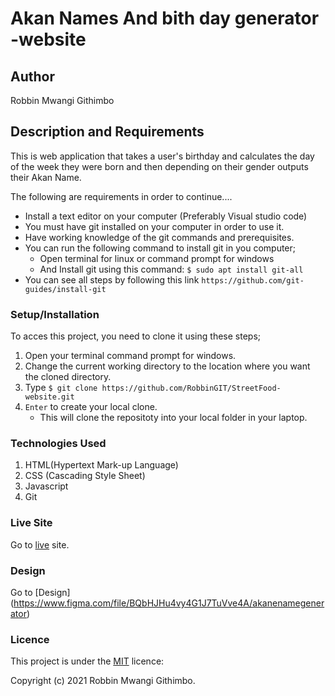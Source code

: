 # Akan Names And bith day generator -website

## Author
Robbin Mwangi Githimbo

## Description and Requirements
This is web application that takes a user's birthday and calculates the day of the week they were born and then depending on their gender outputs their Akan Name. 

The following are requirements in order to continue....

* Install a text editor on your computer (Preferably Visual studio code)
* You must have git installed on your computer in order to use it.
* Have working knowledge of the git commands and prerequisites.
* You can run the following command to install git in you computer;
   -  Open terminal for linux or command prompt for windows 
   -  And Install git using this command:
        `$ sudo apt install git-all`
* You can see all steps by following this link `https://github.com/git-guides/install-git`

### Setup/Installation 
To acces this project, you need to clone it using these steps;
1. Open your terminal command prompt for windows.
2. Change the current working directory to the location where you want the cloned directory.
3. Type `$ git clone https://github.com/RobbinGIT/StreetFood-website.git`
4. `Enter` to create your local clone.
    * This will clone the repositoty into your local folder in your laptop.

### Technologies Used

1. HTML(Hypertext Mark-up Language)
2. CSS (Cascading Style Sheet)
4. Javascript
3. Git

### Live Site
Go to  [live](https://robbingit.github.io/Akannamegenerator/) site.

### Design
Go to [Design] (https://www.figma.com/file/BQbHJHu4vy4G1J7TuVve4A/akanenamegenerator)

### Licence
This project is under the  [MIT](LICENSE) licence:<br>

Copyright (c) 2021 Robbin Mwangi Githimbo.
